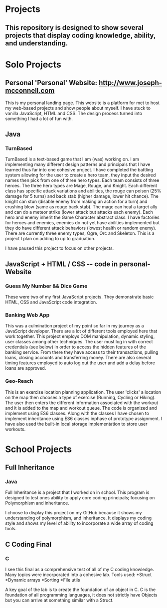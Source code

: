 # Projects

## This repository is designed to show several projects that display coding knowledge, ability, and understanding.

# **Solo Projects**

## Personal 'Personal' Website: http://www.joseph-mcconnell.com

This is my personal landing page. This website is a platform for met to host my web-based projects and show people about myself. I have stuck to vanilla JavaScript, HTML and CSS. The design process turned into something I had a lot of fun with.

## Java

### **TurnBased**

TurnBased is a text-based game that I am (was) working on. I am implementing many different design patterns and principals that I have learned thus far into one cohesive project. I have completed the battling system allowing for the user to create a hero team, they input the desired names then pick from one of three hero types. Each team consists of three heroes. The three hero types are Mage, Rouge, and Knight. Each different class has specific attack variations and abilities, the rouge can poison (25% damage for 5 turns) and back stab (higher damage, lower hit chance). The knight can stun (disable enemy from making an action for a turn) and crushing blow (same as rouge back stab). The mage can heal a target ally and can do a meteor strike (lower attack but attacks each enemy). Each hero and enemy inherit the Game Character abstract class. I have factories for heroes and enemies, enemies do not yet have abilities implemented but they do have different attack behaviors (lowest health or random enemy). There are currently three enemy types, Ogre, Orc and Skeleton. This is a project I plan on adding to up to graduation.

I have paused this project to focus on other projects.

## JavaScript + HTML / CSS -- code in personal-Website

### Guess My Number && Dice Game

These were two of my first JavaScript projects. They demonstrate basic HTML, CSS and JavaScript code integration.

### Banking Web App

This was a culmination project of my point so far in my journey as a JavaScript developer. There are a lot of different tools employed here that work together. This project employs DOM manipulation, dynamic styling, user classes among other techniques. The user must log in with correct credentials (see below) in order to access the hidden features of the banking service. From there they have access to their transactions, pulling loans, closing accounts and transferring money. There are also several timing features employed to auto log out the user and add a delay before loans are approved.

### Geo-Reach

This is an exercise location planning application. The user 'clicks' a location on the map then chooses a type of exercise (Running, Cycling or Hiking). The user then enters the different information associated with the workout and it is added to the map and workout queue. The code is organized and implement using ES6 classes. Along with the classes I have chosen to implement inheritance using ES6 classes inphase of prototype assignment. I have also used the built-in local storage implementation to store user workouts.

# **School Projects**

## **Full Inheritance**

### Java

Full Inheritance is a project that I worked on in school. This program is designed to test ones ability to apply core coding principals; focusing on Polymorphism and inheritance.

I choose to display this project on my GitHub because it shows my understanding of polymorphism, and inheritance.
It displays my coding style and shows my level of ability to incorporate a wide array of coding tools.

## **C Coding Final**

### C

I see this final as a comprehensive test of all of my C coding knowledge. Many topics were incorporated into a cohesive lab.
Tools used:
*Struct
*Dynamic arrays
*Sorting
*File utils

A key goal of the lab is to create the foundation of an object in C. C is the foundation of all programming languages, it does not strictly
have Objects but you can arrive at something similar with a Struct.
